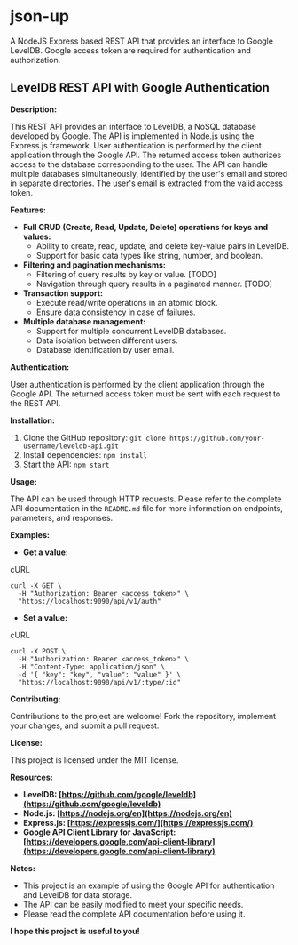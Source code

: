 # json-up
A NodeJS Express based REST API that provides an interface to Google LevelDB. Google access token are required for authentication and authorization. 

## LevelDB REST API with Google Authentication

**Description:**

This REST API provides an interface to LevelDB, a NoSQL database developed by Google. The API is implemented in Node.js using the Express.js framework. User authentication is performed by the client application through the Google API. The returned access token authorizes access to the database corresponding to the user. The API can handle multiple databases simultaneously, identified by the user's email and stored in separate directories. The user's email is extracted from the valid access token.

**Features:**

- **Full CRUD (Create, Read, Update, Delete) operations for keys and values:**
    - Ability to create, read, update, and delete key-value pairs in LevelDB.
    - Support for basic data types like string, number, and boolean.
- **Filtering and pagination mechanisms:**
    - Filtering of query results by key or value. [TODO]
    - Navigation through query results in a paginated manner. [TODO]
- **Transaction support:**
    - Execute read/write operations in an atomic block.
    - Ensure data consistency in case of failures.
- **Multiple database management:**
    - Support for multiple concurrent LevelDB databases.
    - Data isolation between different users.
    - Database identification by user email.

**Authentication:**

User authentication is performed by the client application through the Google API. The returned access token must be sent with each request to the REST API.

**Installation:**

1. Clone the GitHub repository: `git clone https://github.com/your-username/leveldb-api.git`
2. Install dependencies: `npm install`
3. Start the API: `npm start`

**Usage:**

The API can be used through HTTP requests. Please refer to the complete API documentation in the `README.md` file for more information on endpoints, parameters, and responses.

**Examples:**

- **Get a value:**

cURL

```
curl -X GET \
  -H "Authorization: Bearer <access_token>" \
  "https://localhost:9090/api/v1/auth"
```

- **Set a value:**

cURL

```
curl -X POST \
  -H "Authorization: Bearer <access_token>" \
  -H "Content-Type: application/json" \
  -d '{ "key": "key", "value": "value" }' \
  "https://localhost:9090/api/v1/:type/:id"
```

**Contributing:**

Contributions to the project are welcome! Fork the repository, implement your changes, and submit a pull request.

**License:**

This project is licensed under the MIT license.

**Resources:**

- **LevelDB: [https://github.com/google/leveldb](https://github.com/google/leveldb)**
- **Node.js: [https://nodejs.org/en](https://nodejs.org/en)**
- **Express.js: [https://expressjs.com/](https://expressjs.com/)**
- **Google API Client Library for JavaScript: [https://developers.google.com/api-client-library](https://developers.google.com/api-client-library)**

**Notes:**

- This project is an example of using the Google API for authentication and LevelDB for data storage.
- The API can be easily modified to meet your specific needs.
- Please read the complete API documentation before using it.

**I hope this project is useful to you!**
